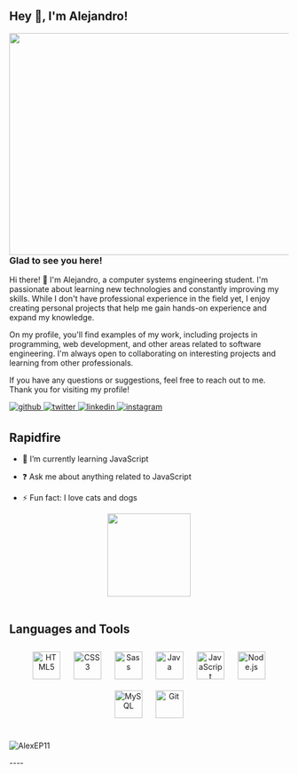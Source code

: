 ## Hey 👋, I'm Alejandro!  
  

<img src="https://64.media.tumblr.com/0b26d836185b7286e2c18e408147f161/5bac9b34685ea9b4-cf/s640x960/f2309e95686b4028cb8c348705844be39fd54674.gifv" align="left" height="400" width="850" />  
  



### Glad to see you here!  
Hi there! 👋 I'm Alejandro, a computer systems engineering student. I'm passionate about learning new technologies and constantly improving my skills. While I don't have professional experience in the field yet, I enjoy creating personal projects that help me gain hands-on experience and expand my knowledge.

On my profile, you'll find examples of my work, including projects in programming, web development, and other areas related to software engineering. I'm always open to collaborating on interesting projects and learning from other professionals.

If you have any questions or suggestions, feel free to reach out to me. Thank you for visiting my profile!  
  

<a href="https://github.com/AlexEP11" target="_blank">
<img src=https://img.shields.io/badge/github-%2324292e.svg?&style=for-the-badge&logo=github&logoColor=white alt=github style="margin-bottom: 5px;" />
</a>
<a href="https://twitter.com/Alex_EP11" target="_blank">
<img src=https://img.shields.io/badge/twitter-%2300acee.svg?&style=for-the-badge&logo=twitter&logoColor=white alt=twitter style="margin-bottom: 5px;" />
</a>
<a href="https://linkedin.com/in/alexep11" target="_blank">
<img src=https://img.shields.io/badge/linkedin-%231E77B5.svg?&style=for-the-badge&logo=linkedin&logoColor=white alt=linkedin style="margin-bottom: 5px;" />
</a>
<a href="https://instagram.com/aleeps11" target="_blank">
<img src=https://img.shields.io/badge/instagram-%23000000.svg?&style=for-the-badge&logo=instagram&logoColor=white alt=instagram style="margin-bottom: 5px;" />
</a>  
  

<br/>  


## Rapidfire  

- 🌱 I’m currently learning JavaScript 
  

- ❓ Ask me about anything related to JavaScript  
  

- ⚡ Fun fact: I love cats and dogs  




<div align="center">
<img src="https://styles.redditmedia.com/t5_2aqiti/styles/profileIcon_odmjevecebuc1.jpg?width=256&height=256&frame=1&auto=webp&crop=256:256,smart&s=257c7fad82f59d5e35b1b6b8819cb958fece45b7" align="center" height="150" width="150" />
</div>  



<br/>  


## Languages and Tools  
<div align="center" margin-left=15px>  
<a href="https://en.wikipedia.org/wiki/HTML5" target="_blank"><img style="margin: 10px" src="https://profilinator.rishav.dev/skills-assets/html5-original-wordmark.svg" alt="HTML5" height="50" /></a>  
<a href="https://www.w3schools.com/css/" target="_blank"><img style="margin: 10px" src="https://profilinator.rishav.dev/skills-assets/css3-original-wordmark.svg" alt="CSS3" height="50" /></a>  
<a href="https://sass-lang.com/" target="_blank"><img style="margin: 10px" src="https://profilinator.rishav.dev/skills-assets/sass-original.svg" alt="Sass" height="50" /></a>  
<a href="https://www.java.com/" target="_blank"><img style="margin: 10px" src="https://profilinator.rishav.dev/skills-assets/java-original-wordmark.svg" alt="Java" height="50" /></a>  
<a href="https://www.javascript.com/" target="_blank"><img style="margin: 10px" src="https://profilinator.rishav.dev/skills-assets/javascript-original.svg" alt="JavaScript" height="50" /></a>  
<a href="https://nodejs.org/" target="_blank"><img style="margin: 10px" src="https://profilinator.rishav.dev/skills-assets/nodejs-original-wordmark.svg" alt="Node.js" height="50" /></a>  
<a href="https://www.mysql.com/" target="_blank"><img style="margin: 10px" src="https://profilinator.rishav.dev/skills-assets/mysql-original-wordmark.svg" alt="MySQL" height="50" /></a>  
<a href="https://github.com/" target="_blank"><img style="margin: 10px" src="https://profilinator.rishav.dev/skills-assets/git-scm-icon.svg" alt="Git" height="50" /></a>  
</div>  

<br/>  

<div align="center">  
<p align="left"> <img src="https://komarev.com/ghpvc/?username=AlexEP11&label=Profile%20views&color=1d1717&style=flat" alt="AlexEP11" /> </p>
</div>
----

